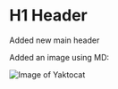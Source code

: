 # H1 Header

Added new main header

Added an image using MD:

![Image of Yaktocat](https://octodex.github.com/images/yaktocat.png)
